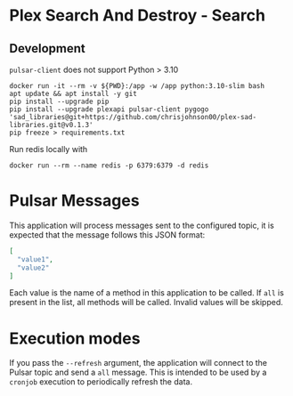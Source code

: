 # Plex Search And Destroy - Search

## Development

`pulsar-client` does not support Python > 3.10

```shell
docker run -it --rm -v ${PWD}:/app -w /app python:3.10-slim bash
apt update && apt install -y git
pip install --upgrade pip
pip install --upgrade plexapi pulsar-client pygogo 'sad_libraries@git+https://github.com/chrisjohnson00/plex-sad-libraries.git@v0.1.3'
pip freeze > requirements.txt
```

Run redis locally with

```shell
docker run --rm --name redis -p 6379:6379 -d redis
```

# Pulsar Messages

This application will process messages sent to the configured topic, it is expected that the message follows this JSON
format:

```json
[
  "value1",
  "value2"
]
```

Each value is the name of a method in this application to be called. If `all` is present in the list, all methods will
be called. Invalid values will be skipped.

# Execution modes

If you pass the `--refresh` argument, the application will connect to the Pulsar topic and send a `all` message. This is
intended to be used by a `cronjob` execution to periodically refresh the data.
